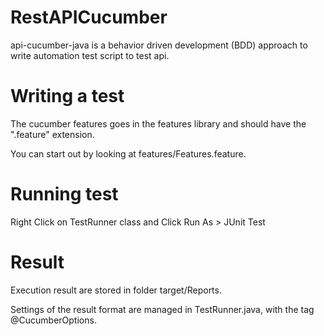 # RestAPICucumber
api-cucumber-java is a behavior driven development (BDD) approach to write automation test script to test api.

# Writing a test
The cucumber features goes in the features library and should have the ".feature" extension.

You can start out by looking at features/Features.feature.

# Running test
Right Click on TestRunner class and Click Run As > JUnit Test

# Result
Execution result are stored in folder target/Reports.

Settings of the result format are managed in TestRunner.java, with the tag @CucumberOptions.
